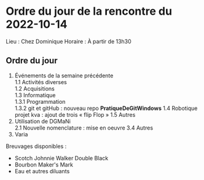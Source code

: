 # Ordre du jour de la rencontre du 2022-10-14
Lieu :    Chez Dominique
Horaire : À partir de 13h30

## Ordre du jour
1. Événements de la semaine précédente  
  1.1  Activités diverses  
  1.2  Acquisitions  
  1.3 Informatique  
    1.3.1 Programmation  
    1.3.2 git et gitHub : nouveau repo **PratiqueDeGitWindows** 
  1.4 Robotique projet kva : ajout de trois « flip Flop » 
  1.5 Autres  
2.  Utilisation de DGMaNi  
  2.1  Nouvelle nomenclature : mise en oeuvre
  3.4  Autres  
4.  Varia  



Breuvages disponibles :
  * Scotch Johnnie Walker Double Black
  * Bourbon Maker's Mark
  * Eau et autres diluants
